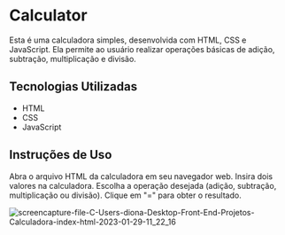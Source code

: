# Calculator

Esta é uma calculadora simples, desenvolvida com HTML, CSS e JavaScript. 
Ela permite ao usuário realizar operações básicas de adição, subtração, multiplicação e divisão.

## Tecnologias Utilizadas
* HTML
* CSS
* JavaScript

## Instruções de Uso
Abra o arquivo HTML da calculadora em seu navegador web.
Insira dois valores na calculadora.
Escolha a operação desejada (adição, subtração, multiplicação ou divisão).
Clique em "=" para obter o resultado.

![screencapture-file-C-Users-diona-Desktop-Front-End-Projetos-Calculadora-index-html-2023-01-29-11_22_16](https://user-images.githubusercontent.com/99937029/215332776-8f40938f-3f6b-43bf-bdbc-11fcb41bcac5.png)
